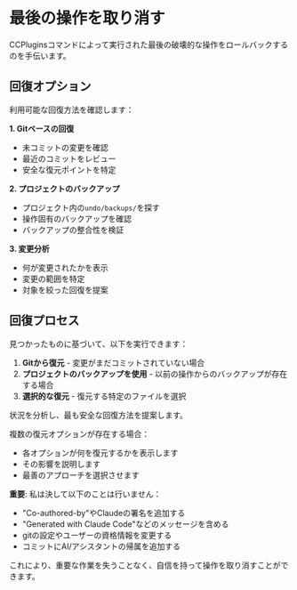 # 最後の操作を取り消す

CCPluginsコマンドによって実行された最後の破壊的な操作をロールバックするのを手伝います。

## 回復オプション

利用可能な回復方法を確認します：

**1. Gitベースの回復**
- 未コミットの変更を確認
- 最近のコミットをレビュー
- 安全な復元ポイントを特定

**2. プロジェクトのバックアップ**
- プロジェクト内の`undo/backups/`を探す
- 操作固有のバックアップを確認
- バックアップの整合性を検証

**3. 変更分析**
- 何が変更されたかを表示
- 変更の範囲を特定
- 対象を絞った回復を提案

## 回復プロセス

見つかったものに基づいて、以下を実行できます：

1. **Gitから復元** - 変更がまだコミットされていない場合
2. **プロジェクトのバックアップを使用** - 以前の操作からのバックアップが存在する場合
3. **選択的な復元** - 復元する特定のファイルを選択

状況を分析し、最も安全な回復方法を提案します。

複数の復元オプションが存在する場合：
- 各オプションが何を復元するかを表示します
- その影響を説明します
- 最善のアプローチを選択させます

**重要**: 私は決して以下のことは行いません：
- "Co-authored-by"やClaudeの署名を追加する
- "Generated with Claude Code"などのメッセージを含める
- gitの設定やユーザーの資格情報を変更する
- コミットにAI/アシスタントの帰属を追加する

これにより、重要な作業を失うことなく、自信を持って操作を取り消すことができます。
